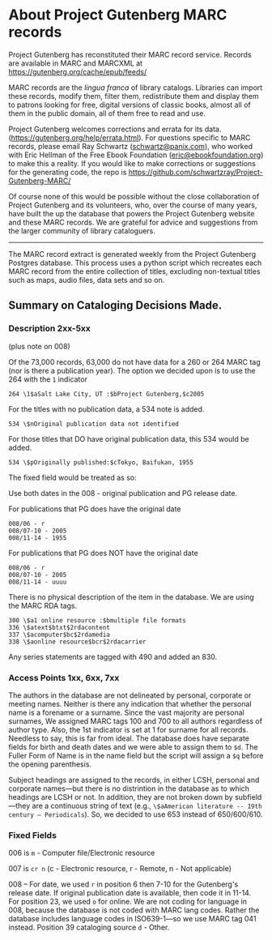 # About Project Gutenberg MARC records

Project Gutenberg has reconstituted their MARC record service.  Records are available in MARC and MARCXML at https://gutenberg.org/cache/epub/feeds/

MARC records are the _lingua franca_ of library catalogs. Libraries can import these records, modify them, filter them, redistribute them and display them to patrons looking for free, digital versions of classic books, almost all of them in the public domain, all of them free to read and use.

Project Gutenberg welcomes corrections and errata for its data. (https://gutenberg.org/help/errata.html). For questions specific to MARC records, please email Ray Schwartz (schwartz@panix.com), who worked with Eric Hellman of the Free Ebook Foundation (eric@ebookfoundation.org) to make this a reality. If you would like to make corrections or suggestions for the generating code, the repo is https://github.com/schwartzray/Project-Gutenberg-MARC/ 

Of course none of this would be possible without the close collaboration of Project Gutenberg and its volunteers, who, over the course of many years, have built the up the database that powers the Project Gutenberg website and these MARC records. We are grateful for advice and suggestions from the larger community of library cataloguers.

_____________________


The MARC record extract is generated weekly from the Project Gutenberg Postgres database. This process uses a python script which recreates each MARC record from the entire collection of titles, excluding non-textual titles such as maps, audio files, data sets and so on.

## Summary on Cataloging Decisions Made.

### Description 2xx-5xx
(plus note on 008)

Of the 73,000 records, 63,000 do not have data for a 260 or 264 MARC tag (nor is there a publication year). The option we decided upon is to use the 264 with the `1` indicator

`264 \1$aSalt Lake City, UT :$bProject Gutenberg,$c2005`

For the titles with no publication data, a 534 note is added.

`534 \$nOriginal publication data not identified`

For those titles that DO have original publication data, this 534 would be added.

`534 \$pOriginally published:$cTokyo, Baifukan, 1955`

The fixed field would be treated as so: 

Use both dates in the 008 - original publication and PG release date.

For publications that PG does have the original date
```
008/06 - r
008/07-10 - 2005
008/11-14 - 1955
```
For publications that PG does NOT have the original date
```
008/06 - r
008/07-10 - 2005
008/11-14 - uuuu
```
There is no physical description of the item in the database.  We are using the MARC RDA tags.
```
300 \$a1 online resource :$bmultiple file formats
336 \$atext$btxt$2rdacontent
337 \$acomputer$bc$2rdamedia
338 \$aonline resource$bcr$2rdacarrier
```
Any series statements are tagged with 490 and added an 830.

### Access Points 1xx, 6xx, 7xx
The authors in the database are not delineated by personal, corporate or meeting names.  Neither is there any indication that whether the personal name is a forename or a surname.  Since the vast majority are personal surnames, We assigned MARC tags 100 and 700 to all authors regardless of author type.  Also, the 1st indicator is set at 1 for surname for all records.   Needless to say, this is far from ideal.  The database does have separate fields for birth and death dates and we were able to assign them to `$d`.  The Fuller Form of Name is in the name field but the script will assign a `$q` before the opening parenthesis.  

Subject headings are assigned to the records, in either LCSH, personal and corporate names—but there is no distrintion in the database as to which headings are LCSH or not. In addition, they are not broken down by subfield—they are a continuous string of text (e.g., `\$aAmerican literature -- 19th century – Periodicals`). So, we decided to use 653 instead of 650/600/610.

### Fixed Fields
006 is `m` - Computer file/Electronic resource

007 is `cr n` (c - Electronic resource, r - Remote, n - Not applicable)

008 – For date, we used `r` in position 6 then 7-10 for the Gutenberg's release date. If original publication date is available, then code it in 11-14. For position 23, we used `o` for online. We are not coding for language in 008, because the database is not coded with MARC lang codes. Rather the database includes language codes in ISO639-1—so we use MARC tag 041 instead. Position 39 cataloging source `d` - Other.